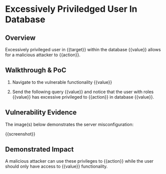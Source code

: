 # Excessively Priviledged User In Database

## Overview

<!--
Provide a 1-2 sentence description - see http://cveproject.github.io/docs/content/key-details-phrasing.pdf for tips

This format is a good guide:
[VULNTYPE] in [COMPONENT] in [APPLICATION] allows [ATTACKER] to [IMPACT] via [VECTOR] 
-->

Excessively privileged user in {{target}} within the database {{value}} allows for a malicious attacker to {{action}}.

## Walkthrough & PoC

<!--
Provide a step-by-step walkthrough on how to access the vulnerable injection point, and how to exploit the vulnerability.

Adding a dot-pointed walkthrough with relevant screenshots will speed triage time and result in faster rewards!
-->

1. Navigate to the vulnerable functionality {{value}}

1. Send the following query {{value}} and notice that the user with roles {{value}} has excessive privileged to {{action}} in database {{value}}.


## Vulnerability Evidence

<!--
Your submission MUST include evidence of the vulnerability and not be theoretical in nature.
-->

The image(s) below demonstrates the server misconfiguration: 

{{screenshot}}

## Demonstrated Impact

<!--
Provide a full Proof of Concept here.
--> 

A malicious attacker can use these privileges to {{action}} while the user should only have access to {{value}} functionality.


